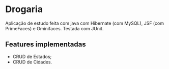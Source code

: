 # Drogaria

Aplicação de estudo feita com java com Hibernate (com MySQL), JSF (com PrimeFaces) e Ominifaces. Testada com JUnit.


## Features implementadas  
 - CRUD de Estados;
 - CRUD de Cidades.